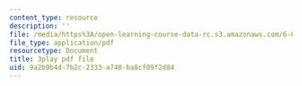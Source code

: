 ```yaml
---
content_type: resource
description: ''
file: /media/https%3A/open-learning-course-data-rc.s3.amazonaws.com/6-004-computation-structures-spring-2017/9a2b9b4d7b2c2333a740ba8cf09f2d84_qY5Rr-PTMMc.pdf
file_type: application/pdf
resourcetype: Document
title: 3play pdf file
uid: 9a2b9b4d-7b2c-2333-a740-ba8cf09f2d84
---
```

